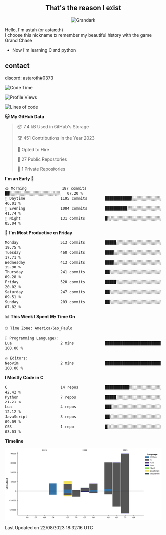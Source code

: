<h2 align="center">That's the reason I exist</h2>

<p align="center">
  <img src="https://i.imgur.com/5HXDsn9.gif" width="500" alt="Grandark" href="https://www.artstation.com/artwork/dOBdmX" title="Grandark">
</p>


Hello, I'm astah (or astaroth)  
I choose this nickname to remember my beautiful history with the game Grand Chase  

- Now I'm learning C and python

## contact

discord: astaroth#0373
<!--START_SECTION:waka-->
![Code Time](http://img.shields.io/badge/Code%20Time-320%20hrs%2039%20mins-blue)

![Profile Views](http://img.shields.io/badge/Profile%20Views-0-blue)

![Lines of code](https://img.shields.io/badge/From%20Hello%20World%20I%27ve%20Written-131.6%20thousand%20lines%20of%20code-blue)

**🐱 My GitHub Data** 

> 📦 7.4 kB Used in GitHub's Storage 
 > 
> 🏆 451 Contributions in the Year 2023
 > 
> 💼 Opted to Hire
 > 
> 📜 27 Public Repositories 
 > 
> 🔑 1 Private Repositories 
 > 
**I'm an Early 🐤** 

```text
🌞 Morning                187 commits         ██░░░░░░░░░░░░░░░░░░░░░░░   07.20 % 
🌆 Daytime                1195 commits        ████████████░░░░░░░░░░░░░   46.01 % 
🌃 Evening                1084 commits        ██████████░░░░░░░░░░░░░░░   41.74 % 
🌙 Night                  131 commits         █░░░░░░░░░░░░░░░░░░░░░░░░   05.04 % 
```
📅 **I'm Most Productive on Friday** 

```text
Monday                   513 commits         █████░░░░░░░░░░░░░░░░░░░░   19.75 % 
Tuesday                  460 commits         ████░░░░░░░░░░░░░░░░░░░░░   17.71 % 
Wednesday                413 commits         ████░░░░░░░░░░░░░░░░░░░░░   15.90 % 
Thursday                 241 commits         ██░░░░░░░░░░░░░░░░░░░░░░░   09.28 % 
Friday                   520 commits         █████░░░░░░░░░░░░░░░░░░░░   20.02 % 
Saturday                 247 commits         ██░░░░░░░░░░░░░░░░░░░░░░░   09.51 % 
Sunday                   203 commits         ██░░░░░░░░░░░░░░░░░░░░░░░   07.82 % 
```


📊 **This Week I Spent My Time On** 

```text
🕑︎ Time Zone: America/Sao_Paulo

💬 Programming Languages: 
Lua                      2 mins              █████████████████████████   100.00 % 

🔥 Editors: 
Neovim                   2 mins              █████████████████████████   100.00 % 
```

**I Mostly Code in C** 

```text
C                        14 repos            ███████████░░░░░░░░░░░░░░   42.42 % 
Python                   7 repos             █████░░░░░░░░░░░░░░░░░░░░   21.21 % 
Lua                      4 repos             ███░░░░░░░░░░░░░░░░░░░░░░   12.12 % 
JavaScript               3 repos             ██░░░░░░░░░░░░░░░░░░░░░░░   09.09 % 
CSS                      1 repo              █░░░░░░░░░░░░░░░░░░░░░░░░   03.03 % 
```



**Timeline**

![Lines of Code chart](https://raw.githubusercontent.com/astahjmo/astahjmo/main/assets/bar_graph.png)


 Last Updated on 22/08/2023 18:32:16 UTC
<!--END_SECTION:waka-->
